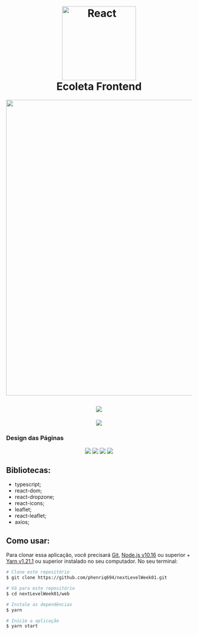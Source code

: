 <h1 align="center">
  <img
    alt="React" src="https://user-images.githubusercontent.com/54601930/73386759-30e0c100-42ae-11ea-8587-fc4a40e63e6a.png"
    width="200px"
  />
  <br />
  <strong>Ecoleta Frontend</strong>
</h1>

<p align="center">
  <img src="https://user-images.githubusercontent.com/54601930/77370834-7d8dc900-6d40-11ea-87e4-7add6251f26b.png" width="800px">
</p>

<h2>
  <p align="center">
    <img src="https://user-images.githubusercontent.com/54601930/84848199-19219380-b029-11ea-9ad7-f771bf0f7e60.png">
  </p>
</h2>

<p align="center">
  <img src="https://user-images.githubusercontent.com/54601930/84972379-19876080-b0f5-11ea-862e-fadb975c1ef8.gif">
</p>


### Design das Páginas
<p align="center">
  <img src="https://user-images.githubusercontent.com/54601930/84970220-9bc15600-b0f0-11ea-9e63-30d0d2fb1a23.png">
  <img src="https://user-images.githubusercontent.com/54601930/84970205-95cb7500-b0f0-11ea-9cf6-5b58fc2d36c5.png">
  <img src="https://user-images.githubusercontent.com/54601930/84970215-99f79280-b0f0-11ea-8198-52c7be5e533c.png">
  <img src="https://user-images.githubusercontent.com/54601930/84970219-9bc15600-b0f0-11ea-8ea9-d2492c6dbc1f.png">
</p>

## Bibliotecas:
- typescript;
- react-dom;
- react-dropzone;
- react-icons;
- leaflet;
- react-leaflet;
- axios;


## Como usar:

Para clonar essa aplicação, você precisará [Git](https://git-scm.com), [Node.js v10.16][nodejs] ou superior + [Yarn v1.21.1][yarn] ou superior instalado no seu computador. No seu terminal:

```bash
# Clone este repositório
$ git clone https://github.com/phenriq694/nextLevelWeek01.git

# Vá para este repositório
$ cd nextLevelWeek01/web

# Instale as dependências
$ yarn

# Inicie a aplicação
$ yarn start
```

[nodejs]: https://nodejs.org/
[yarn]: https://yarnpkg.com/